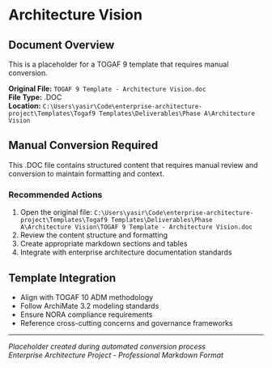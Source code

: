 # Architecture Vision

## Document Overview
This is a placeholder for a TOGAF 9 template that requires manual conversion.

**Original File:** `TOGAF 9 Template - Architecture Vision.doc`  
**File Type:** .DOC  
**Location:** `C:\Users\yasir\Code\enterprise-architecture-project\Templates\Togaf9 Templates\Deliverables\Phase A\Architecture Vision`

## Manual Conversion Required
This .DOC file contains structured content that requires manual review and conversion to maintain formatting and context.

### Recommended Actions
1. Open the original file: `C:\Users\yasir\Code\enterprise-architecture-project\Templates\Togaf9 Templates\Deliverables\Phase A\Architecture Vision\TOGAF 9 Template - Architecture Vision.doc`
2. Review the content structure and formatting
3. Create appropriate markdown sections and tables
4. Integrate with enterprise architecture documentation standards

## Template Integration
- Align with TOGAF 10 ADM methodology
- Follow ArchiMate 3.2 modeling standards  
- Ensure NORA compliance requirements
- Reference cross-cutting concerns and governance frameworks

---
*Placeholder created during automated conversion process*  
*Enterprise Architecture Project - Professional Markdown Format*
